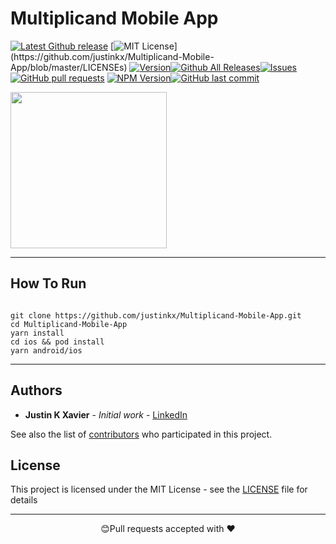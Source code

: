 # Multiplicand Mobile App

[![Latest Github release](https://img.shields.io/github/release/justinkx/Multiplicand-Mobile-App.svg)](https://github.com/justinkx/Multiplicand-Mobile-App/releases/latest)
[![MIT License](https://img.shields.io/apm/l/atomic-design-ui.svg?)](https://github.com/justinkx/Multiplicand-Mobile-App/blob/master/LICENSEs)
[![Version](https://badge.fury.io/gh/tterb%2FHyde.svg)](https://badge.fury.io/gh/tterb%2FHyde)[![Github All Releases](https://img.shields.io/github/downloads/justinkx/Multiplicand-Mobile-App/total.svg?style=flat)]()[![Issues](https://img.shields.io/github/issues-raw/justinkx/Multiplicand-Mobile-App.svg?maxAge=25000)](https://github.com/justinkx/Multiplicand-Mobile-App/issues) [![GitHub pull requests](https://img.shields.io/github/issues-pr/justinkx/Multiplicand-Mobile-App.svg?style=flat)]()
[![NPM Version](https://img.shields.io/npm/v/npm.svg?style=flat)]()[![GitHub last commit](https://img.shields.io/github/last-commit/justinkx/Multiplicand-Mobile-App.svg?style=flat)]()

<img src="https://user-images.githubusercontent.com/28846043/89096657-f4755580-d3f5-11ea-8d02-95e4707be568.png" width="250">

---

## How To Run

```

git clone https://github.com/justinkx/Multiplicand-Mobile-App.git
cd Multiplicand-Mobile-App
yarn install
cd ios && pod install
yarn android/ios

```

---

## Authors

- **Justin K Xavier** - _Initial work_ - [LinkedIn](https://www.linkedin.com/in/justin-k-xavier-59b82710a/)

See also the list of [contributors](https://github.com/justinkx/Multiplicand-Mobile-App/graphs/contributors) who participated in this project.

## License

This project is licensed under the MIT License - see the [LICENSE](LICENSE) file for details

---

<p align="center">😊Pull requests accepted with ❤️</p>
